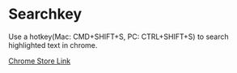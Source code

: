 # Searchkey
Use a hotkey(Mac: CMD+SHIFT+S, PC: CTRL+SHIFT+S) to search highlighted text in chrome.

[Chrome Store Link](https://chrome.google.com/webstore/detail/searchkey/hgojnpojlnmfohfhpaejakddcnmjpnef?utm_source=chrome-ntp-icon )
